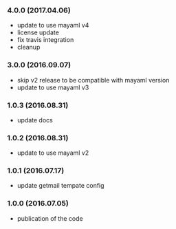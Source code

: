 ### 4.0.0 (2017.04.06)

* update to use mayaml v4
* license update
* fix travis integration
* cleanup

### 3.0.0 (2016.09.07)

* skip v2 release to be compatible with mayaml version
* update to use mayaml v3

### 1.0.3 (2016.08.31)

* update docs

### 1.0.2 (2016.08.31)

* update to use mayaml v2

### 1.0.1 (2016.07.17)

* update getmail tempate config

### 1.0.0 (2016.07.05)

* publication of the code
